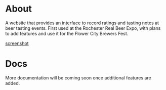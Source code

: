 # About

A website that provides an interface to record ratings and tasting notes at beer tasting events. First used at the Rochester Real Beer Expo, with plans to add features and use it for the Flower City Brewers Fest.

[screenshot](/static/img/screenshot.png)

# Docs

More documentation will be coming soon once additional features are added.